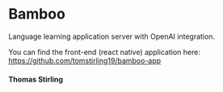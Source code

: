 # Bamboo

Language learning application server with OpenAI integration.

You can find the front-end (react native) application here: https://github.com/tomstirling19/bamboo-app

#### Thomas Stirling
